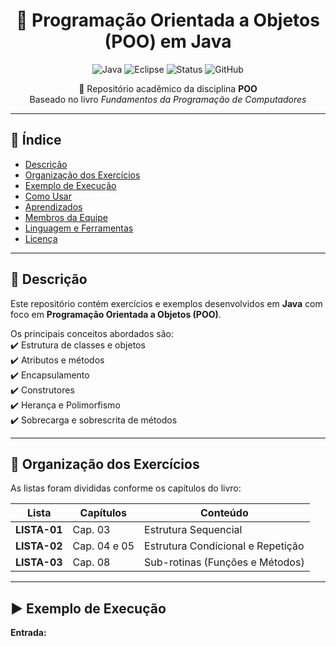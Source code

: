 <div align="center">

# 🚀 Programação Orientada a Objetos (POO) em Java  

![Java](https://img.shields.io/badge/Java-ED8B00?style=for-the-badge&logo=openjdk&logoColor=white)
![Eclipse](https://img.shields.io/badge/Eclipse-2C2255?style=for-the-badge&logo=eclipse&logoColor=white)
![Status](https://img.shields.io/badge/Status-Em%20Desenvolvimento-yellow?style=for-the-badge)
![GitHub](https://img.shields.io/badge/GitHub-181717?style=for-the-badge&logo=github&logoColor=white)

📘 Repositório acadêmico da disciplina **POO**  
Baseado no livro *Fundamentos da Programação de Computadores*  

</div>

---

## 📑 Índice
- [Descrição](#-descrição)
- [Organização dos Exercícios](#-organização-dos-exercícios)
- [Exemplo de Execução](#-exemplo-de-execução)
- [Como Usar](#️-como-usar)
- [Aprendizados](#-aprendizados)
- [Membros da Equipe](#-membros-da-equipe)
- [Linguagem e Ferramentas](#️-linguagem-e-ferramentas)
- [Licença](#-licença)

---

## 📘 Descrição  
Este repositório contém exercícios e exemplos desenvolvidos em **Java** com foco em **Programação Orientada a Objetos (POO)**.  

Os principais conceitos abordados são:  
✔️ Estrutura de classes e objetos  
✔️ Atributos e métodos  
✔️ Encapsulamento  
✔️ Construtores  
✔️ Herança e Polimorfismo  
✔️ Sobrecarga e sobrescrita de métodos  

---

## 📂 Organização dos Exercícios  

As listas foram divididas conforme os capítulos do livro:  

| Lista | Capítulos | Conteúdo |
|-------|-----------|----------|
| **LISTA-01** | Cap. 03 | Estrutura Sequencial |
| **LISTA-02** | Cap. 04 e 05 | Estrutura Condicional e Repetição |
| **LISTA-03** | Cap. 08 | Sub-rotinas (Funções e Métodos) |

---

## ▶️ Exemplo de Execução

**Entrada:**
